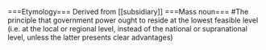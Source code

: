 ===Etymology===
Derived from [[subsidiary]]
===Mass noun===
#The principle that government power ought to reside at the lowest feasible level (i.e. at the local or regional level, instead of the national or supranational level, unless the latter presents clear advantages)